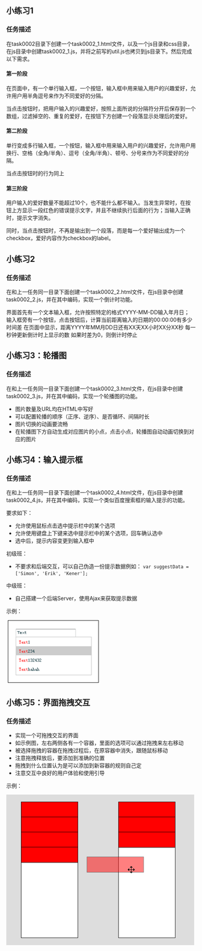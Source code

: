 ## 小练习1
### 任务描述
在task0002目录下创建一个task0002_1.html文件，以及一个js目录和css目录，在js目录中创建task0002_1.js，并将之前写的util.js也拷贝到js目录下。然后完成以下需求。

#### 第一阶段

在页面中，有一个单行输入框，一个按钮，输入框中用来输入用户的兴趣爱好，允许用户用半角逗号来作为不同爱好的分隔。

当点击按钮时，把用户输入的兴趣爱好，按照上面所说的分隔符分开后保存到一个数组，过滤掉空的、重复的爱好，在按钮下方创建一个段落显示处理后的爱好。

#### 第二阶段

单行变成多行输入框，一个按钮，输入框中用来输入用户的兴趣爱好，允许用户用换行、空格（全角/半角）、逗号（全角/半角）、顿号、分号来作为不同爱好的分隔。

当点击按钮时的行为同上

#### 第三阶段

用户输入的爱好数量不能超过10个，也不能什么都不输入。当发生异常时，在按钮上方显示一段红色的错误提示文字，并且不继续执行后面的行为；当输入正确时，提示文字消失。

同时，当点击按钮时，不再是输出到一个段落，而是每一个爱好输出成为一个checkbox，爱好内容作为checkbox的label。

## 小练习2
### 任务描述
在和上一任务同一目录下面创建一个task0002_2.html文件，在js目录中创建task0002_2.js，并在其中编码，实现一个倒计时功能。

界面首先有一个文本输入框，允许按照特定的格式YYYY-MM-DD输入年月日；
输入框旁有一个按钮，点击按钮后，计算当前距离输入的日期的00:00:00有多少时间差
在页面中显示，距离YYYY年MM月DD日还有XX天XX小时XX分XX秒
每一秒钟更新倒计时上显示的数
如果时差为0，则倒计时停止

## 小练习3：轮播图
### 任务描述
在和上一任务同一目录下面创建一个task0002_3.html文件，在js目录中创建task0002_3.js，并在其中编码，实现一个轮播图的功能。

+ 图片数量及URL均在HTML中写好
+ 可以配置轮播的顺序（正序、逆序）、是否循环、间隔时长
+ 图片切换的动画要流畅
+ 在轮播图下方自动生成对应图片的小点，点击小点，轮播图自动动画切换到对应的图片

## 小练习4：输入提示框
### 任务描述
在和上一任务同一目录下面创建一个task0002_4.html文件，在js目录中创建task0002_4.js，并在其中编码，实现一个类似百度搜索框的输入提示的功能。

要求如下：

+ 允许使用鼠标点击选中提示栏中的某个选项
+ 允许使用键盘上下键来选中提示栏中的某个选项，回车确认选中
+ 选中后，提示内容变更到输入框中

初级班：

+ 不要求和后端交互，可以自己伪造一份提示数据例如：
`var suggestData = ['Simon', 'Erik', 'Kener'];`

中级班：

+ 自己搭建一个后端Server，使用Ajax来获取提示数据

示例：

![设计稿 输入提示框](https://github.com/baidu-ife/ife/blob/master/2015_spring/task/task0002/img/task0002_sug.png)

## 小练习5：界面拖拽交互
### 任务描述
+ 实现一个可拖拽交互的界面
+ 如示例图，左右两侧各有一个容器，里面的选项可以通过拖拽来左右移动
+ 被选择拖拽的容器在拖拽过程后，在原容器中消失，跟随鼠标移动
+ 注意拖拽释放后，要添加到准确的位置
+ 拖拽到什么位置认为是可以添加到新容器的规则自己定
+ 注意交互中良好的用户体验和使用引导

示例：

![设计稿 界面拖拽](https://github.com/baidu-ife/ife/blob/master/2015_spring/task/task0002/img/task0002_drag.png)

